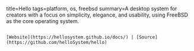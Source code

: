 title=Hello
tags=platform, os, freebsd
summary=A desktop system for creators with a focus on simplicity, elegance, and usability, using FreeBSD as the core operating system.
~~~~~~

[Website](https://hellosystem.github.io/docs/) | [Source](https://github.com/helloSystem/hello)
